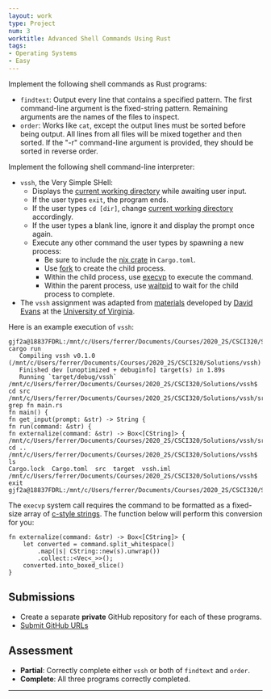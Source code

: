 ```yaml
---
layout: work
type: Project
num: 3
worktitle: Advanced Shell Commands Using Rust
tags:
- Operating Systems
- Easy
---
```


Implement the following shell commands as Rust programs:
* `findtext`: Output every line that contains a specified pattern. The first command-line argument is the fixed-string pattern. Remaining arguments are the names of the files to inspect.
* `order`: Works like `cat`, except the output lines must be sorted before being output. All lines from all files will be mixed together and then sorted. If the "-r" command-line argument is provided, they should be sorted in reverse order.

Implement the following shell command-line interpreter:
* `vssh`, the Very Simple SHell: 
  * Displays the [current working directory](https://doc.rust-lang.org/std/env/fn.current_dir.html) while awaiting user input.
  * If the user types `exit`, the program ends.
  * If the user types `cd [dir]`, change [current working directory](https://doc.rust-lang.org/std/env/fn.set_current_dir.html) accordingly.
  * If the user types a blank line, ignore it and display the prompt once again.
  * Execute any other command the user types by spawning a new process:
    * Be sure to include the [nix crate](https://crates.io/crates/nix) in `Cargo.toml`. 
	* Use [fork](https://docs.rs/nix/0.19.1/nix/unistd/fn.fork.html) to create the child process.
	* Within the child process, use [execvp](https://docs.rs/nix/0.19.1/nix/unistd/fn.execvp.html) to execute the command.
	* Within the parent process, use [waitpid](https://docs.rs/nix/0.19.1/nix/sys/wait/fn.waitpid.html) to wait for the child process to complete.
* The `vssh` assignment was adapted from [materials](http://rust-class.org/pages/ps2.html) developed by [David Evans](http://www.cs.virginia.edu/~evans/) at the [University of Virginia](https://engineering.virginia.edu/departments/computer-science).	

Here is an example execution of `vssh`:

```
gjf2a@18837FDRL:/mnt/c/Users/ferrer/Documents/Courses/2020_2S/CSCI320/Solutions/vssh$ cargo run
   Compiling vssh v0.1.0 (/mnt/c/Users/ferrer/Documents/Courses/2020_2S/CSCI320/Solutions/vssh)   
   Finished dev [unoptimized + debuginfo] target(s) in 1.89s                                    
   Running `target/debug/vssh`                                                               
/mnt/c/Users/ferrer/Documents/Courses/2020_2S/CSCI320/Solutions/vssh$ cd src                   
/mnt/c/Users/ferrer/Documents/Courses/2020_2S/CSCI320/Solutions/vssh/src$ grep fn main.rs     
fn main() {                                                                             
fn get_input(prompt: &str) -> String {                                                     
fn run(command: &str) {                                                            
fn externalize(command: &str) -> Box<[CString]> {                 
/mnt/c/Users/ferrer/Documents/Courses/2020_2S/CSCI320/Solutions/vssh/src$ cd ..
/mnt/c/Users/ferrer/Documents/Courses/2020_2S/CSCI320/Solutions/vssh$ ls        
Cargo.lock  Cargo.toml  src  target  vssh.iml                           
/mnt/c/Users/ferrer/Documents/Courses/2020_2S/CSCI320/Solutions/vssh$ exit 
gjf2a@18837FDRL:/mnt/c/Users/ferrer/Documents/Courses/2020_2S/CSCI320/Solutions/vssh$   
```

The `execvp` system call requires the command to be formatted as a fixed-size array of 
[c-style strings](https://doc.rust-lang.org/std/ffi/struct.CString.html). The function
below will perform this conversion for you:

```
fn externalize(command: &str) -> Box<[CString]> {
    let converted = command.split_whitespace()
        .map(|s| CString::new(s).unwrap())
        .collect::<Vec<_>>();
    converted.into_boxed_slice()
}
```

## Submissions
* Create a separate **private** GitHub repository for each of these programs.
* [Submit GitHub URLs](https://docs.google.com/forms/d/e/1FAIpQLSee88rfIgOzg1MsoFPNPBncW76kfVXSu8eYElAgpI9WgLsiLg/viewform?usp=sf_link)

## Assessment
* **Partial**: Correctly complete either `vssh` or both of `findtext` and `order`.
* **Complete**: All three programs correctly completed.

------------------------------------------------------------------------
